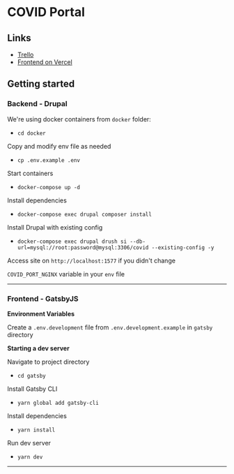 
# COVID Portal

## Links

 - [Trello](https://trello.com/b/XOOBy51q/covidgovcz)
 - [Frontend on Vercel](https://covid-gov-cz.ceskodigital.vercel.app/)

## Getting started

### Backend - Drupal

We're using docker containers from `docker` folder:

-  `cd docker`

Copy and modify env file as needed

-  `cp .env.example .env`

Start containers

-  `docker-compose up -d`

Install dependencies

-  `docker-compose exec drupal composer install` 

Install Drupal with existing config

- `docker-compose exec drupal drush si --db-url=mysql://root:password@mysql:3306/covid --existing-config -y`

Access site on `http://localhost:1577` if you didn't change

`COVID_PORT_NGINX` variable in your `env` file

---

### Frontend - GatsbyJS

**Environment Variables**

Create a `.env.development` file from `.env.development.example` in `gatsby` directory 

**Starting a dev server**

Navigate to project directory

-  `cd gatsby`

Install Gatsby CLI

-  `yarn global add gatsby-cli`

Install dependencies

-  `yarn install`  

Run dev server

-  `yarn dev`

---
